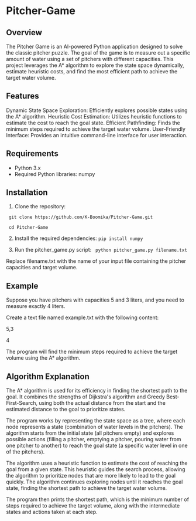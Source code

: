 # Pitcher-Game
## Overview
The Pitcher Game is an AI-powered Python application designed to solve the classic pitcher puzzle. The goal of the game is to measure out a specific amount of water using a set of pitchers with different capacities. This project leverages the A* algorithm to explore the state space dynamically, estimate heuristic costs, and find the most efficient path to achieve the target water volume.

## Features
Dynamic State Space Exploration: Efficiently explores possible states using the A* algorithm.
Heuristic Cost Estimation: Utilizes heuristic functions to estimate the cost to reach the goal state.
Efficient Pathfinding: Finds the minimum steps required to achieve the target water volume.
User-Friendly Interface: Provides an intuitive command-line interface for user interaction.

## Requirements
- Python 3.x
- Required Python libraries: numpy

## Installation
1. Clone the repository:
   
``` git clone https://github.com/K-Boomika/Pitcher-Game.git```

``` cd Pitcher-Game```

2. Install the required dependencies:
``` pip install numpy ```

3. Run the pitcher_game.py script:
``` python pitcher_game.py filename.txt``` 

Replace filename.txt with the name of your input file containing the pitcher capacities and target volume.

## Example
Suppose you have pitchers with capacities 5 and 3 liters, and you need to measure exactly 4 liters. 

Create a text file named example.txt with the following content:

5,3

4

The program will find the minimum steps required to achieve the target volume using the A* algorithm.

## Algorithm Explanation
The A* algorithm is used for its efficiency in finding the shortest path to the goal. It combines the strengths of Dijkstra's algorithm and Greedy Best-First-Search, using both the actual distance from the start and the estimated distance to the goal to prioritize states.

The program works by representing the state space as a tree, where each node represents a state (combination of water levels in the pitchers). The algorithm starts from the initial state (all pitchers empty) and explores possible actions (filling a pitcher, emptying a pitcher, pouring water from one pitcher to another) to reach the goal state (a specific water level in one of the pitchers).

The algorithm uses a heuristic function to estimate the cost of reaching the goal from a given state. This heuristic guides the search process, allowing the algorithm to prioritize nodes that are more likely to lead to the goal quickly. The algorithm continues exploring nodes until it reaches the goal state, finding the shortest path to achieve the target water volume.

The program then prints the shortest path, which is the minimum number of steps required to achieve the target volume, along with the intermediate states and actions taken at each step.

